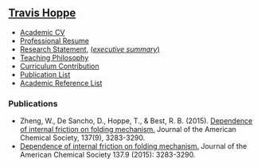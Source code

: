 ## [Travis Hoppe](http://thoppe.github.io/)

+ [Academic CV](travis_academia_cv.pdf?raw=true)
+ [Professional Resume](travis_professional_resume.pdf?raw=true)
+ [Research Statement](travis_research_statment.pdf?raw=true), [(_executive summary_)](travis_research_statment_exec.pdf?raw=true)
+ [Teaching Philosophy](travis_teaching_philosophy.pdf?raw=true)
+ [Curriculum Contribution](travis_curriculum_contribution.pdf?raw=true)
+ [Publication List](travis_publication_list.pdf?raw=true)
+ [Academic Reference List](travis_academia_contacts.pdf?raw=true) 

### Publications

+ Zheng, W., De Sancho, D., Hoppe, T., & Best, R. B. (2015). [Dependence of internal friction on folding mechanism.](http://pubs.acs.org/doi/abs/10.1021/ja511609u) Journal of the American Chemical Society, 137(9), 3283-3290.
+ [Dependence of internal friction on folding mechanism.](http://pubs.acs.org/doi/abs/10.1021/ja511609u) Journal of the American Chemical Society 137.9 (2015): 3283-3290.